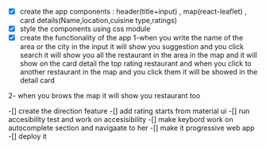 -[x] create the app components : header(title+input) , map(react-leaflet) , card details(Name,location,cuisine type,ratings) 
-[x] style the components using css module
-[x] create the functionality of the app
1-when you write the name of the area or the city in the input it will show you suggestion  and you click search it will show you all  the restaurant in the area
in the map and it will show on the card detail the top rating restaurant and when you click to another restaurant in the map and you click them it will be showed in the detail card

2- when you brows the map it will show you restaurant too

-[] create the direction feature
-[] add rating starts from material ui
-[] run accesibility test and work on accesisibility
-[] make keybord work on autocomplete section and navigaate to her
-[] make it progressive web app
-[] deploy it 